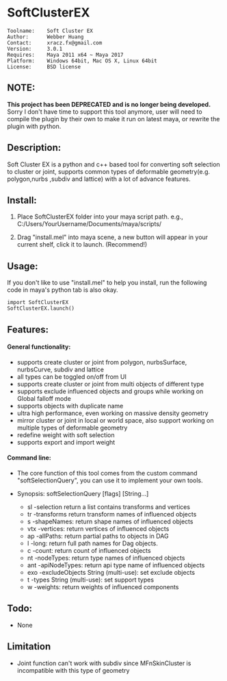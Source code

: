 
SoftClusterEX
==============

    Toolname:    Soft Cluster EX  
    Author:      Webber Huang  
    Contact:     xracz.fx@gmail.com  
    Version:     3.0.1  
    Requires:    Maya 2011 x64 ~ Maya 2017  
    Platform:    Windows 64bit, Mac OS X, Linux 64bit  
    License:     BSD license  

NOTE:
------
  **This project has been DEPRECATED and is no longer being developed.** Sorry I don't have time to support this tool anymore, user will need to compile the plugin by their own to make it run on latest maya, or rewrite the plugin with python.

Description:
----------------------------------------------
  Soft Cluster EX is a python and c++ based tool for converting soft selection to
  cluster or joint, supports common types of deformable geometry(e.g. polygon,nurbs
  ,subdiv and lattice) with a lot of advance features.  


Install:
----------------------------------------------
  1. Place SoftClusterEX folder into your maya script path.
    e.g., C:/Users/YourUsername/Documents/maya/scripts/ 

  2. Drag "install.mel" into maya scene, a new button will appear in your current shelf, 
     click it to launch. (Recommend!)  


Usage:
----------------------------------------------
If you don't like to use "install.mel" to help you install, run the following code in maya's
python tab is also okay.  

    import SoftClusterEX  
    SoftClusterEX.launch()  


Features:
----------------------------------------------
#### General functionality:  

  - supports create cluster or joint from polygon, nurbsSurface, nurbsCurve, subdiv and lattice
  - all types can be toggled on/off from UI
  - supports create cluster or joint from multi objects of different type
  - supports exclude influenced objects and groups while working on Global falloff mode
  - supports objects with duplicate name
  - ultra high performance, even working on massive density geometry
  - mirror cluster or joint in local or world space, also support working on
    multiple types of deformable geometry
  - redefine weight with soft selection
  - supports export and import weight

#### Command line:

  - The core function of this tool comes from the custom command "softSelectionQuery",
    you can use it to implement your own tools.  

  - Synopsis: softSelectionQuery [flags] [String...]
    - sl -selection                            return a list contains transforms and vertices
    - tr -transforms                           return transform names of influenced objects
    - s -shapeNames:                           return shape names of influenced objects
    - vtx -vertices:                           return vertices of influenced objects
    - ap -allPaths:                            return partial paths to objects in DAG
    - l -long:                                 return full path names for Dag objects.
    - c -count:                                return count of influenced objects
    - nt -nodeTypes:                           return type names of influenced objects
    - ant -apiNodeTypes:                       return api type name of influenced objects
    - exo -excludeObjects  String (multi-use): set exclude objects
    - t -types           String (multi-use):   set support types
    - w -weights:                              return weights of influenced components


Todo:
----------------------------------------------
  - None  


Limitation
----------------------------------------------
  - Joint function can't work with subdiv since MFnSkinCluster is incompatible with this type of geometry  
